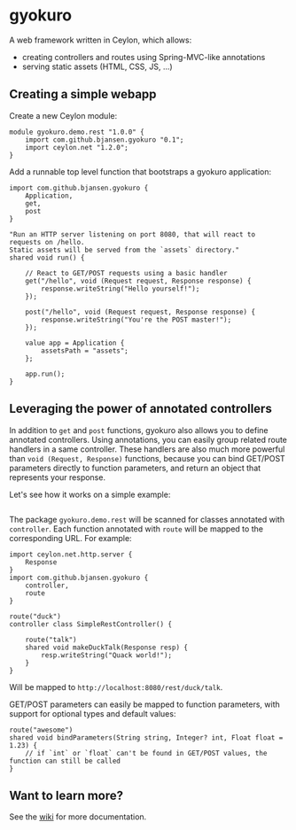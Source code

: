 # gyokuro
A web framework written in Ceylon, which allows:

* creating controllers and routes using Spring-MVC-like annotations
* serving static assets (HTML, CSS, JS, ...)

## Creating a simple webapp

Create a new Ceylon module:

```ceylon
module gyokuro.demo.rest "1.0.0" {
	import com.github.bjansen.gyokuro "0.1";
	import ceylon.net "1.2.0";
}
```

Add a runnable top level function that bootstraps a gyokuro application:

```ceylon
import com.github.bjansen.gyokuro {
	Application,
	get,
	post
}

"Run an HTTP server listening on port 8080, that will react to requests on /hello.
Static assets will be served from the `assets` directory."
shared void run() {

	// React to GET/POST requests using a basic handler
	get("/hello", void (Request request, Response response) {
		response.writeString("Hello yourself!");
	});
	
	post("/hello", void (Request request, Response response) {
		response.writeString("You're the POST master!");
	});

	value app = Application {
		assetsPath = "assets";
	};
	
	app.run();
}
```

## Leveraging the power of annotated controllers

In addition to `get` and `post` functions, gyokuro also allows you to define annotated controllers.
Using annotations, you can easily group related route handlers in a same controller. These handlers
are also much more powerful than `void (Request, Response)` functions, because you can bind GET/POST
parameters directly to function parameters, and return an object that represents your response.

Let's see how it works on a simple example:

```ceylon
```

The package `gyokuro.demo.rest` will be scanned for classes annotated with `controller`.
Each function annotated with `route` will be mapped to the corresponding URL. For example:

```ceylon
import ceylon.net.http.server {
	Response
}
import com.github.bjansen.gyokuro {
	controller,
	route
}

route("duck")
controller class SimpleRestController() {
	
	route("talk")
	shared void makeDuckTalk(Response resp) {
		resp.writeString("Quack world!");
	}
}
```

Will be mapped to `http://localhost:8080/rest/duck/talk`.

GET/POST parameters can easily be mapped to function parameters, with support for optional types and default values:

```ceylon
route("awesome")
shared void bindParameters(String string, Integer? int, Float float = 1.23) {
    // if `int` or `float` can't be found in GET/POST values, the function can still be called
}
```

## Want to learn more?

See the [wiki](https://github.com/bjansen/gyokuro/wiki) for more documentation.
